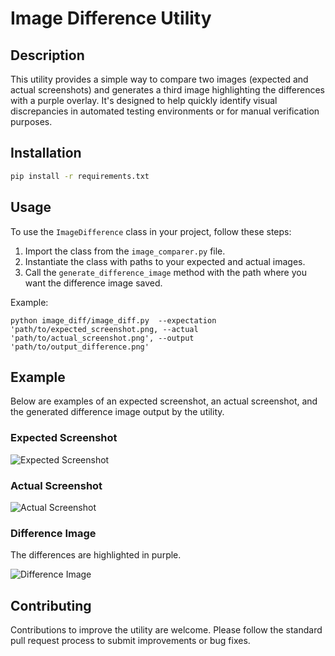 
# Image Difference Utility

## Description

This utility provides a simple way to compare two images (expected and actual screenshots) and generates a third image highlighting the differences with a purple overlay. It's designed to help quickly identify visual discrepancies in automated testing environments or for manual verification purposes.

## Installation

```bash
pip install -r requirements.txt  
```

## Usage

To use the `ImageDifference` class in your project, follow these steps:

1. Import the class from the `image_comparer.py` file.
2. Instantiate the class with paths to your expected and actual images.
3. Call the `generate_difference_image` method with the path where you want the difference image saved.

Example:

```cli
python image_diff/image_diff.py  --expectation 'path/to/expected_screenshot.png, --actual 'path/to/actual_screenshot.png', --output 'path/to/output_difference.png'
```

## Example

Below are examples of an expected screenshot, an actual screenshot, and the generated difference image output by the utility.

### Expected Screenshot

![Expected Screenshot](tests/testing_images/test_image_actual.png)

### Actual Screenshot

![Actual Screenshot](tests/testing_images/test_image_expected.png)

### Difference Image

The differences are highlighted in purple.

![Difference Image](output_difference.png)

## Contributing

Contributions to improve the utility are welcome. Please follow the standard pull request process to submit improvements or bug fixes.

